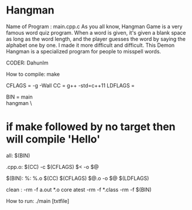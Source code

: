 # Hangman
Name of Program : main.cpp.c
As you all know, Hangman Game is a very famous word quiz program. When a word is given, it's given a blank space as long as the word length, 
and the player guesses the word by saying the alphabet one by one. I made it more difficult and difficult. 
This Demon Hangman is a specialized program for people to misspell words.


CODER: DahunIm

How to compile: 
make

CFLAGS = -g -Wall
CC = g++ -std=c++11
LDFLAGS =

BIN =    main \
  hangman \


# if make followed by no target then will compile 'Hello'
all: $(BIN) 

.cpp.o:
	$(CC) -c $(CFLAGS) $< -o $@ 

$(BIN): %: %.o
	$(CC) $(CFLAGS) $@.o -o $@  $(LDFLAGS)

clean :
	-rm -f a.out *.o core atest
	-rm -f *.class
	-rm -f  $(BIN) 
    
    
How to run: 
    ./main [txtfile]
